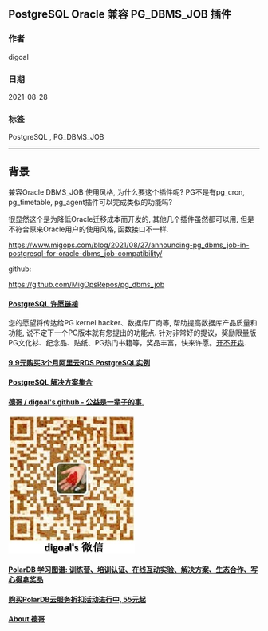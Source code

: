 ## PostgreSQL Oracle 兼容 PG_DBMS_JOB 插件      
          
### 作者          
digoal          
          
### 日期          
2021-08-28           
          
### 标签          
PostgreSQL , PG_DBMS_JOB         
          
----          
          
## 背景    
兼容Oracle DBMS_JOB 使用风格, 为什么要这个插件呢? PG不是有pg_cron, pg_timetable, pg_agent插件可以完成类似的功能吗?  
  
很显然这个是为降低Oracle迁移成本而开发的, 其他几个插件虽然都可以用, 但是不符合原来Oracle用户的使用风格, 函数接口不一样.  
  
https://www.migops.com/blog/2021/08/27/announcing-pg_dbms_job-in-postgresql-for-oracle-dbms_job-compatibility/  
  
github:  
  
https://github.com/MigOpsRepos/pg_dbms_job  
  
    
  
#### [PostgreSQL 许愿链接](https://github.com/digoal/blog/issues/76 "269ac3d1c492e938c0191101c7238216")
您的愿望将传达给PG kernel hacker、数据库厂商等, 帮助提高数据库产品质量和功能, 说不定下一个PG版本就有您提出的功能点. 针对非常好的提议，奖励限量版PG文化衫、纪念品、贴纸、PG热门书籍等，奖品丰富，快来许愿。[开不开森](https://github.com/digoal/blog/issues/76 "269ac3d1c492e938c0191101c7238216").  
  
  
#### [9.9元购买3个月阿里云RDS PostgreSQL实例](https://www.aliyun.com/database/postgresqlactivity "57258f76c37864c6e6d23383d05714ea")
  
  
#### [PostgreSQL 解决方案集合](https://yq.aliyun.com/topic/118 "40cff096e9ed7122c512b35d8561d9c8")
  
  
#### [德哥 / digoal's github - 公益是一辈子的事.](https://github.com/digoal/blog/blob/master/README.md "22709685feb7cab07d30f30387f0a9ae")
  
  
![digoal's wechat](../pic/digoal_weixin.jpg "f7ad92eeba24523fd47a6e1a0e691b59")
  
  
#### [PolarDB 学习图谱: 训练营、培训认证、在线互动实验、解决方案、生态合作、写心得拿奖品](https://www.aliyun.com/database/openpolardb/activity "8642f60e04ed0c814bf9cb9677976bd4")
  
  
#### [购买PolarDB云服务折扣活动进行中, 55元起](https://www.aliyun.com/activity/new/polardb-yunparter?userCode=bsb3t4al "e0495c413bedacabb75ff1e880be465a")
  
  
#### [About 德哥](https://github.com/digoal/blog/blob/master/me/readme.md "a37735981e7704886ffd590565582dd0")
  
